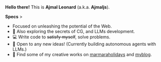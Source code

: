 **Hello there!** This is **Ajmal Leonard** (a.k.a. **Ajmaljs**).

**Specs** >

- Focused on unleashing the potential of the Web.
- 🙈 Also exploring the secrets of  CG, and LLMs development.
- 💻 Write code to ~~satisfy myself~~, solve problems.
- 🤗 Open to any new ideas! (Currently building autonomous agents with LLMs.)
- 🐾 Find some of my creative works on [marmaraholidays](https://marmaraholidays.com/) and [myblog](https://ajmaljs.com/).
